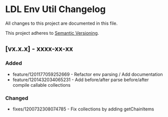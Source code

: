 # LDL Env Util Changelog

All changes to this project are documented in this file.

This project adheres to [Semantic Versioning](https://semver.org/spec/v2.0.0.html).

## [vx.x.x] - xxxx-xx-xx

### Added

- feature/1201177059252669 - Refactor env parsing / Add documentation
- feature/1201432034065231 - Add before/after parse before/after compile callable collections

### Changed

- fixes/1200732308074785 - Fix collections by adding getChainItems
